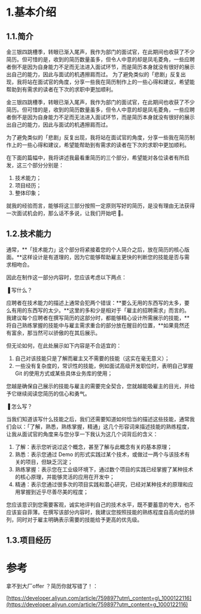 # 1.基本介绍

## 1.1.简介

金三银四跳槽季，转眼已渐入尾声，我作为部门的面试官，在此期间也收获了不少简历。但可惜的是，收到的简历数量虽多，但令人中意的却是凤毛菱角，一些应聘者倒不是因为自身能力不足而无法进入面试环节，而是简历本身就没有很好的展示出自己的能力，因此与面试的机遇擦肩而过。 为了避免类似的「悲剧」反复出现，我将站在面试官的角度，分享一些我在简历制作上的一些心得和建议，希望能帮助到有需求的读者在下次的求职中更加顺利。

金三银四跳槽季，转眼已渐入尾声，我作为部门的面试官，在此期间也收获了不少简历。但可惜的是，收到的简历数量虽多，但令人中意的却是凤毛菱角，一些应聘者倒不是因为自身能力不足而无法进入面试环节，而是简历本身就没有很好的展示出自己的能力，因此与面试的机遇擦肩而过。

为了避免类似的「悲剧」反复出现，我将站在面试官的角度，分享一些我在简历制作上的一些心得和建议，希望能帮助到有需求的读者在下次的求职中更加顺利。

在下面的篇幅中，我将讲述我最看重简历的三个部分，希望能对各位读者有所启发，这三个部分分别是：

1. 技术能力；
2. 项目经历；
3. 整体印象；

就我的经验而言，能够将这三部分按照一定原则写好的简历，是没有理由无法获得一次面试机会的，那么话不多说，让我们开始吧 🙌。

## 1.2.技术能力

通常，**「技术能力」这个部分将紧接着您的个人简介之后，放在简历的核心版面。**这样设计是有道理的，因为它能够帮助雇主更快的判断您的技能是否与需求相吻合。

因此在制作这一部分内容时，您应该考虑以下两点：

▐ 写什么？

应聘者在技术能力的描述上通常会犯两个错误：**要么无用的东西写的太多，要么有用的东西写的太少。**这里的多和少是相对于「雇主的招聘需求」而言的。  
我建议每个应聘者在撰写简历的这部分时，都能够精心设计所需展示的技能，**将自己熟练掌握的技能中与雇主需求重合的部分放在醒目的位置，**如果竟然还有富余，那当然可以骄傲的在其后展示。

但无论如何，在此处展示如下内容是不合适宜的：

1. 自己对该技能只是了解而雇主又不需要的技能（这实在毫无意义）；
2. 一些没有复杂度的，常识性的技能，例如面试高级开发职位时，表明自己掌握 Git 的使用方式或某些具体业务库的使用；

您越是确保自己展示的技能与雇主的需要完全契合，您就越能吸雇主的目光，并给予它继续阅读您简历的信心和勇气。

▐ 怎么写？

当我们知道该写什么技能之后，我们还需要知道如何恰当的描述这些技能，通常我们会以：「了解，熟悉，熟练掌握，精通」这几个形容词来描述技能的熟练程度，让我从面试官的角度来与您分享一下我认为这几个词背后的含义：

1. 了解：表示您听说过这个概念，甚至了解与此概念有关的基本原理；
2. 熟悉：表示您通过 Demo 的形式实践过某个技术，或做过一两个与该技术有关的项目，但缺乏沉淀；
3. 熟练掌握：表示您在工业级环境下，通过数个项目的实践已经掌握了某种技术的核心原理，并能够灵活的应用在开发中；
4. 精通：表示您通过很多次的项目实践和潜心研究，已经对某种技术的原理和应用掌握到近乎尽善尽美的程度；

您应该意识到您需要客观，诚实地评判自己的技术水平，既不要蓄意的夸大，也不应该妄自菲薄。在撰写该部分内容时，我建议您按照技能的熟练程度自高向低的排列，同时对于雇主明确表示需要的技能给予更高的优先级。

## 1.3.项目经历

# 参考

拿不到大厂offer ？简历你就写错了！：

[https://developer.aliyun.com/article/759897?utm\_content=g\_1000122116](https://developer.aliyun.com/article/759897?utm_content=g_1000122116)

